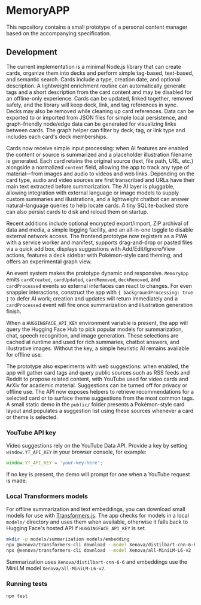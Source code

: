 # MemoryAPP

This repository contains a small prototype of a personal content manager based on the accompanying specification.

## Development

The current implementation is a minimal Node.js library that can create cards, organize them into decks and perform simple tag-based, text-based, and semantic search. Cards include a type, creation date, and optional description. A lightweight enrichment routine can automatically generate tags and a short description from the card content and may be disabled for an offline-only experience. Cards can be updated, linked together, removed safely, and the library will keep deck, link, and tag references in sync. Decks may also be removed while cleaning up card references. Data can be exported to or imported from JSON files for simple local persistence, and graph-friendly node/edge data can be generated for visualizing links between cards.
The graph helper can filter by deck, tag, or link type and includes each card's deck memberships.

Cards now receive simple input processing: when AI features are enabled the content or source is summarized and a placeholder illustration filename is generated. Each card retains the original source (text, file path, URL, etc.) alongside a normalized `content` field, allowing the app to track any type of material—from images and audio to videos and web links. Depending on the card type, audio and video sources are first transcribed and URLs have their main text extracted before summarization. The AI layer is pluggable, allowing integration with external language or image models to supply custom summaries and illustrations, and a lightweight chatbot can answer natural-language queries to help locate cards. A tiny SQLite-backed store can also persist cards to disk and reload them on startup.

Recent additions include optional encrypted export/import, ZIP archival of data and media, a simple logging facility, and an all-in-one toggle to disable external network access. The frontend prototype now registers as a PWA with a service worker and manifest, supports drag-and-drop or pasted files via a quick add box, displays suggestions with Add/Edit/Ignore/View actions, features a deck sidebar with Pokémon-style card theming, and offers an experimental graph view.

An event system makes the prototype dynamic and responsive. `MemoryApp` emits `cardCreated`, `cardUpdated`, `cardRemoved`, `deckRemoved`, and `cardProcessed` events so external interfaces can react to changes. For even snappier interactions, construct the app with `{ backgroundProcessing: true }` to defer AI work; creation and updates will return immediately and a `cardProcessed` event will fire once summarization and illustration generation finish.

When a `HUGGINGFACE_API_KEY` environment variable is present, the app will query the Hugging Face Hub to pick popular models for summarization, chat, speech recognition, and image generation. These selections are cached at runtime and used for rich summaries, chatbot answers, and illustrative images. Without the key, a simple heuristic AI remains available for offline use.

The prototype also experiments with web suggestions: when enabled, the app will gather card tags and query public sources such as RSS feeds and Reddit to propose related content, with YouTube used for video cards and ArXiv for academic material. Suggestions can be turned off for privacy or offline use. The API now exposes helpers to retrieve recommendations for a selected card or to surface theme suggestions from the most common tags. A small static demo in the `public/` folder presents a Pokémon-style card layout and populates a suggestion list using these sources whenever a card or theme is selected.

### YouTube API key

Video suggestions rely on the YouTube Data API. Provide a key by setting `window.YT_API_KEY` in your browser console, for example:

```js
window.YT_API_KEY = 'your-key-here';
```

If no key is present, the demo will prompt for one when a YouTube request is made.

### Local Transformers models

For offline summarization and text embeddings, you can download small models for use with [Transformers.js](https://github.com/xenova/transformers.js). The app checks for models in a local `models/` directory and uses them when available, otherwise it falls back to Hugging Face's hosted API if `HUGGINGFACE_API_KEY` is set.

```bash
mkdir -p models/summarization models/embedding
npx @xenova/transformers-cli download --model Xenova/distilbart-cnn-6-6 --dir models/summarization
npx @xenova/transformers-cli download --model Xenova/all-MiniLM-L6-v2 --dir models/embedding
```

Summarization uses `Xenova/distilbart-cnn-6-6` and embeddings use the MiniLM model `Xenova/all-MiniLM-L6-v2`.

### Running tests

```
npm test
```
